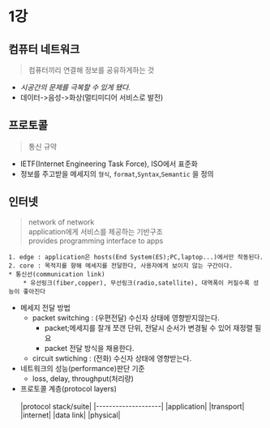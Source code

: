 # 1강 
## 컴퓨터 네트워크
> 컴퓨터끼리 연결해 정보를 공유하게하는 것
* *시공간의 문제를 극복할 수 있게 됐다.*
* 데이터->음성->화상(멀티미디어 서비스로 발전)

## 프로토콜
> 통신 규약
* IETF(Internet Engineering Task Force), ISO에서 표준화
* 정보를 주고받을 메세지의 `형식`, `format`,`Syntax`,`Semantic` 을 정의

## 인터넷
> network of network
> <br>application에게 서비스를 제공하는 기반구조
> <br>provides programming interface to apps

    1. edge : application은 hosts(End System(ES);PC,laptop...)에서만 작동된다.
    2. core : 목적지를 향해 메세지를 전달한다, 사용자에게 보이지 않는 구간이다.
    * 통신선(communication link)
        * 유선링크(fiber,copper), 무선링크(radio,satellite), 대역폭이 커질수록 성능이 좋아진다
* 메세지 전달 방법
    * packet switching : (우편전달) 수신자 상태에 영향받지않는다.
        * packet;메세지를 잘개 쪼갠 단위, 전달시 순서가 변경될 수 있어 재정렬 필요
        * packet 전달 방식을 채용한다.
    * circuit swtiching : (전화) 수신자 상태에 영향받는다.
* 네트워크의 성능(performance)판단 기준
    * loss, delay, throughput(처리량)
* 프로토콜 계층(protocol layers)<br>
    <br>
    |protocol stack/suite|
    |--------------------|
    |application|
    |transport|
    |internet|
    |data link|
    |physical|
    

